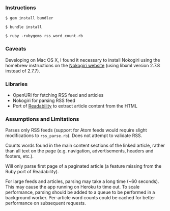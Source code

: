 ### Instructions

`$ gem install bundler`

`$ bundle install`

`$ ruby -rubygems rss_word_count.rb`

### Caveats

Developing on Mac OS X, I found it necessary to install Nokogiri using the homebrew instructions on the [Nokogiri website](http://nokogiri.org/tutorials/installing_nokogiri.html) (using libxml version 2.7.8 instead of 2.7.7).

### Libraries

- OpenURI for fetching RSS feed and articles
- Nokogiri for parsing RSS feed
- Port of [Readability](http://code.google.com/p/arc90labs-readability/) to extract article content from the HTML 

### Assumptions and Limitations

Parses only RSS feeds (support for Atom feeds would require slight modifications to `rss_parse.rb`). Does not attempt to validate RSS.

Counts words found in the main content sections of the linked article, rather than all text on the page (e.g. navigation, advertisements, headers and footers, etc.).

Will only parse first page of a paginated article (a feature missing from the Ruby port of Readability).

For large feeds and articles, parsing may take a long time (~60 seconds). This may cause the app running on Heroku to time out. To scale performance, parsing should be added to a queue to be performed in a background worker. Per-article word counts could be cached for better performance on subsequent requests.
